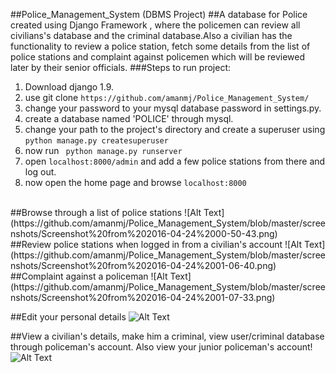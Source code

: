 ##Police_Management_System (DBMS Project)
##A database for Police created using Django Framework , where the policemen can review all civilians's database and the criminal database.Also a civilian has the functionality to review a police station, fetch some details from the list of police stations and complaint against policemen which will be reviewed later by their senior officials.
###Steps to run project:
1. Download django 1.9.
2. use git clone ``` https://github.com/amanmj/Police_Management_System/ ```
3. change your password to your mysql database password in settings.py.
4. create a database named 'POLICE' through mysql.
5. change your path to the project's directory and create a superuser using ```python manage.py createsuperuser```
6. now run ``` python manage.py runserver```
6. open ```localhost:8000/admin``` and add a few police stations from there and log out.
7. now open the home page and browse ```localhost:8000```

<br>
##Browse through a list of police stations
![Alt Text](https://github.com/amanmj/Police_Management_System/blob/master/screenshots/Screenshot%20from%202016-04-24%2000-50-43.png)
<br>
##Review police stations when logged in from a civilian's account
![Alt Text](https://github.com/amanmj/Police_Management_System/blob/master/screenshots/Screenshot%20from%202016-04-24%2001-06-40.png)
<br>
##Complaint against a policeman
![Alt Text](https://github.com/amanmj/Police_Management_System/blob/master/screenshots/Screenshot%20from%202016-04-24%2001-07-33.png)

##Edit your personal details
![Alt Text](https://github.com/amanmj/Police_Management_System/blob/master/screenshots/Screenshot%20from%202016-04-24%2001-10-33.png)

##View a civilian's details, make him a criminal, view user/criminal database through policeman's account. Also view your junior policeman's account!
![Alt Text](https://github.com/amanmj/Police_Management_System/blob/master/screenshots/Screenshot%20from%202016-04-24%2001-11-27.png)
